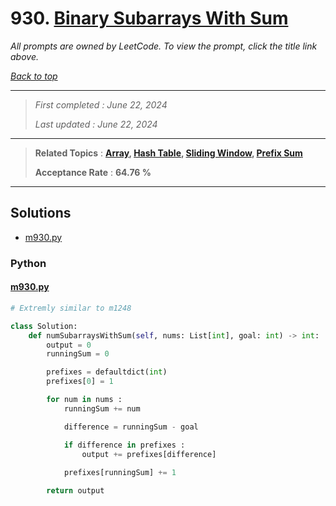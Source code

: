 # 930. [Binary Subarrays With Sum](<https://leetcode.com/problems/binary-subarrays-with-sum>)

*All prompts are owned by LeetCode. To view the prompt, click the title link above.*

*[Back to top](<../README.md>)*

------

> *First completed : June 22, 2024*
>
> *Last updated : June 22, 2024*

------

> **Related Topics** : **[Array](<by_topic/Array.md>), [Hash Table](<by_topic/Hash Table.md>), [Sliding Window](<by_topic/Sliding Window.md>), [Prefix Sum](<by_topic/Prefix Sum.md>)**
>
> **Acceptance Rate** : **64.76 %**

------

## Solutions

- [m930.py](<../my-submissions/m930.py>)
### Python
#### [m930.py](<../my-submissions/m930.py>)
```Python
# Extremly similar to m1248

class Solution:
    def numSubarraysWithSum(self, nums: List[int], goal: int) -> int:
        output = 0
        runningSum = 0

        prefixes = defaultdict(int)
        prefixes[0] = 1

        for num in nums :
            runningSum += num

            difference = runningSum - goal

            if difference in prefixes :
                output += prefixes[difference]
            
            prefixes[runningSum] += 1

        return output
```

